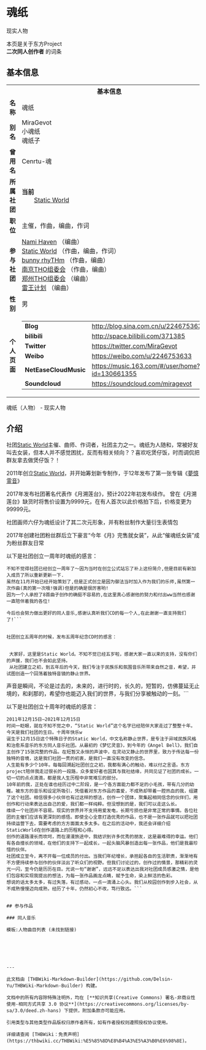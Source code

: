 # 魂纸

<!-- source html: G:\repos\THBWiki-Markdown-Builder\THBWikiMarkdown\Temp\main\1\1e\ns0%3A%E9%AD%82%E7%BA%B8.html -->

现实人物

本页是关于东方Project  
 **二次同人创作者** 的词条

## 基本信息

<table><tbody><tr><th colspan="3">基本信息</th></tr><tr><td class="label"><b>名称</b></td><td> 魂纸 </td></tr><tr><td class="label"><b>别名</b></td><td>MiraGevot<br>小魂纸<br>魂纸子</td></tr><tr><td class="label"><b>曾用名</b></td><td>Cenrtu-魂</td></tr><tr><td class="label"><b>所属社团</b></td><td><b>当前</b><div style="margin-left:2em;"><a href="./Static_World.md" title="Static World">Static World</a></div></td></tr><tr><td class="label"><b>职位</b></td><td>主催，作曲，编曲，作词</td></tr><tr><td class="label"><b>参与社团</b></td><td><a href="./Nami_Haven.md" title="Nami Haven">Nami Haven</a> （编曲）<br><a href="./Static_World.md" title="Static World">Static World</a> （作曲，编曲，作词）<br><a href="./bunny_rhyTHm.md" title="bunny rhyTHm">bunny rhyTHm</a> （作曲，编曲）<br><a href="/index.php?title=%E5%8D%97%E4%BA%ACTHO%E7%BB%84%E5%A7%94%E4%BC%9A&amp;action=edit&amp;redlink=1" class="new" title="南京THO组委会（页面不存在）">南京THO组委会</a> （作曲，编曲）<br><a href="./郑州THO组委会.md" title="郑州THO组委会">郑州THO组委会</a> （编曲）<br><a href="./雷王计划.md" title="雷王计划">雷王计划</a> （编曲）</td></tr><tr><td class="label"><b>性别</b></td><td>男</td></tr><tr><td class="label"><b>个人页面</b></td><td><table border="0" cellspacing="0" cellpadding="0"><tbody><tr><td><b>Blog</b></td><td><a rel="nofollow" class="external free" href="http://blog.sina.com.cn/u/2246753633">http://blog.sina.com.cn/u/2246753633</a></td></tr><tr><td><b>bilibili</b></td><td><a rel="nofollow" class="external free" href="http://space.bilibili.com/371385">http://space.bilibili.com/371385</a></td></tr><tr><td><b>Twitter</b></td><td><a rel="nofollow" class="external free" href="https://twitter.com/MiraGevot">https://twitter.com/MiraGevot</a></td></tr><tr><td><b>Weibo</b></td><td><a rel="nofollow" class="external free" href="https://weibo.com/u/2246753633">https://weibo.com/u/2246753633</a></td></tr><tr><td><b>NetEaseCloudMusic</b></td><td><a rel="nofollow" class="external free" href="https://music.163.com/#/user/home?id=130661355">https://music.163.com/#/user/home?id=130661355</a></td></tr><tr><td><b>Soundcloud</b></td><td><a rel="nofollow" class="external free" href="https://soundcloud.com/miragevot">https://soundcloud.com/miragevot</a></td></tr></tbody></table></td></tr></tbody></table>

魂纸（人物） - 现实人物

## 介绍
  
社团[Static World](./Static_World.md)主催、曲师、作词者，社团主力之一。魂纸为人随和，常被好友叫去女装，但本人并不感觉困扰，反而有相关倾向？？喜欢吃煲仔饭，时而调侃把群友拿去做煲仔饭？！
  
  
2011年创立[Static World](./Static_World.md)，并开始筹划新专制作，于12年发布了第一张专辑《[夢憶霊音](./夢憶霊音.md)》
  
  
2017年发布社团著名代表作《月溯莲台》，预计2022年初发布续作。
曾在《月溯莲台》缺货时将售价设置为9999元，在有人首次以此价格拍下后，价格变更为99999元。
  
  
社团画师六仔为魂纸设计了其二次元形象，并有粉丝制作大量衍生表情包
  
  
2017年创建社团粉丝群后立下豪言“今年《月》完售就女装”，从此“催魂纸女装”成为粉丝群友日常
  
  
以下是社团创立一周年时魂纸的感言：
  

```
不知不觉得社团已经创立一周年了～因为当时在创立公式站忘了补上这份简介,但是目前有新加入成员了所以重新更新一下.
虽然在11月开始已经开始策划了,但是正式创立是因为御法当时加入作为我们的乐师,虽然第一次作曲(真的第一次哦!强调)但是的确是很厉害哟!
因为一个人承担了8首曲子创作的确挺不容易的,在这里真心感谢他的努力和付出ww当然也感谢一直陪伴着我的各位!

今后也会努力做出更好的同人音乐,感谢认真听我们CD的每一个人,在此谢谢一直支持我们了!```

  
社团创立五周年的时候，发布五周年纪念CD时的感言：
  

```
     大家好，这里是Static World。不知不觉已经五岁啦，感谢大家一直以来的支持，没有你们的声援，我们也不会如此坚持。
     从社团建立之初，到五年后的今天，我们专注于民族乐和氛围音乐所带来自然之音，希望，并试图创造一个回荡着独特音镜的静止世界。
声音是瞬间，不论是过去的，未来的，进行时的，长久的，短暂的，仿佛蔓延无止境的，和刹那的，希望你也能迈入我们的世界，与我们分享被触动的一刻。```

  
以下是社团创立十周年时魂纸的感言：
  

```
2011年12月15日—2021年12月15日 
时间一眨眼，就在不知不觉之中，“Static World”这个名字已经陪伴大家走过了整整十年。今天是我们社团的生日。十周年快乐w
诞生于12月15日这个特殊日子的Static World，中文名称静止世界，是专注于异域民族风格和治愈系音乐的东方同人音乐社团。从最初的《梦忆灵音》，到今年的《Angel Bell》，我们自主创作了15张完整的作品。在短暂又永恒的声波中，在灵动又静止的世界里，致力于传达每一份独特的音境，这是我们社团一贯的初衷，是我们一直没有改变的信念。
人生能有多少个10年。每每回溯起社团创立之初，我都有满心的触动，难以付之言语。东方project陪伴我走过很长的一段路，众多爱好者也因其与我社结缘，共同见证了社团的成长。一切一切的点点滴滴，都是我人生历程中非常难忘的部分。
10年前的我，正处在谁也经历过中二阶段，是一个各方面能力都不足的小毛孩，带有几分的幼稚。被东方的音乐和设定所吸引，凭借着对东方作品的喜爱，不成熟却带着一腔热血的我，组建了这个社团。相信很多小伙伴也有过这样的想法，创作一个团体，聚集起相同信念的伙伴们，用创作和行动来表达出自己的爱，我们都一样纯粹。但没想到的是，我们可以走这么长。
维续一个社团并不容易。现实的世界并不支持用爱发电，长期亏损也是非常正常的事情。各位社团的主催们应该有更深刻的感悟。即使全心全意打造优秀的作品，也不是一张作品就可以把社团持续运营下去，需要考虑的方方面面太多太多。在之后的活动中，我还会详细介绍StaticWorld在创作道路上的历程和心得。
创作的道路漫长而坎坷，而在漫漫旅途中，我结识到许多优秀的朋友，这是最难得的幸运。他们有各自擅长的领域，在他们的支持下一起成长，一起头脑风暴创造出每一张作品，他们是我最珍惜的伙伴。
社团成立至今，离不开每一位成员的付出。当我们年纪增长，承担起各自的生活职责，渐渐地有不方便持续参与创作的伙伴淡出了听众们的视野。但我们讨论过的，创作过的情景，那精彩的灵光一闪，至今仍是历历在目。光说一句“谢谢”，远远不足以表达出我对社团成员感激之情，是他们包容和实现我提出的想法，为每一张作品画龙点睛，赋予生命，染上鲜活的色彩。
想说的话太多太多，有过失落，有过感动，一点一滴涌上心头。我们从校园创作到步入社会，从不成熟慢慢迈向成熟，经历了十年，仍然初心不改，笃行致远。```


## 参与作品

### 同人音乐
  
模板:人物曲目列表 (未找到链接)
  





---

此文档由 [THBWiki-Markdown-Builder](https://github.com/Delsin-Yu/THBWiki-Markdown-Builder) 构建。

文档中的所有内容除特殊注明外，均在 [**知识共享(Creative Commons) 署名-非商业性使用-相同方式共享 3.0 协议**](https://creativecommons.org/licenses/by-sa/3.0/deed.zh-hans) 下提供，附加条款亦可能应用。

引用类型与其他类型作品版权归原作者所有，如有作者授权则遵照授权协议使用。

详细请查阅 [THBWiki：免责声明](https://thbwiki.cc/THBWiki:%E5%85%8D%E8%B4%A3%E5%A3%B0%E6%98%8E)。

